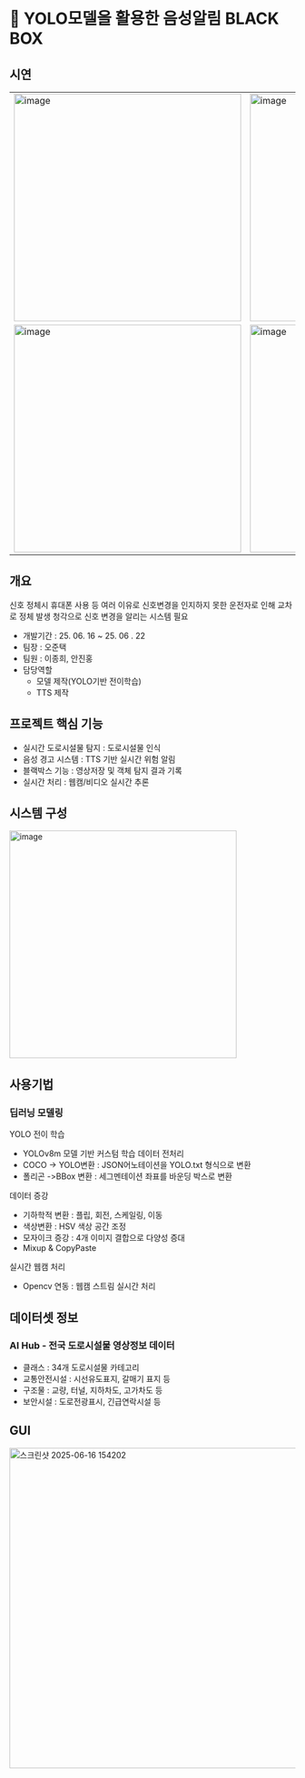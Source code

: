 # 🧃 YOLO모델을 활용한 음성알림 BLACK BOX

## 시연
| | |
|---|---|
| <img width="400" alt="image" src="https://github.com/user-attachments/assets/3a034e86-80fa-4720-b4c1-deb45dd42745" /> | <img width="400" alt="image" src="https://github.com/user-attachments/assets/8bd9fdc3-43ea-41ca-98db-e13dba98ba14" /> |
| <img width="400" alt="image" src="https://github.com/user-attachments/assets/a582185f-a4fb-46e3-8fdd-6d063d972737" /> | <img width="400" alt="image" src="https://github.com/user-attachments/assets/1dfe51de-312a-4d5d-aa94-59d8af46ff2b" /> |



## 개요
신호 정체시 휴대폰 사용 등 여러 이유로 신호변경을 인지하지 못한 운전자로 인해 교차로 정체 발생
청각으로 신호 변경을 알리는 시스템 필요

- 개발기간 : 25. 06. 16 ~ 25. 06 . 22
- 팀장 : 오준택
- 팀원 : 이종희, 안진홍
- 담당역할
  - 모델 제작(YOLO기반 전이학습)
  - TTS 제작

## 프로젝트 핵심 기능
- 실시간 도로시설물 탐지 : 도로시설물 인식
- 음성 경고 시스템 : TTS 기반 실시간 위험 알림
- 블랙박스 기능 : 영상저장 및 객체 탐지 결과 기록
- 실시간 처리 : 웹캠/비디오 실시간 추론

## 시스템 구성
<img width="400" alt="image" src="https://github.com/user-attachments/assets/f90d5dfd-f387-4035-a570-b426adf77d9a" />


## 사용기법
### 딥러닝 모델링
YOLO 전이 학습
- YOLOv8m 모델 기반 커스텀 학습
데이터 전처리
- COCO -> YOLO변환 : JSON어노테이션을 YOLO.txt 형식으로 변환
- 폴리곤 ->BBox 변환 : 세그멘테이션 좌표를 바운딩 박스로 변환

데이터 증강
- 기하학적 변환 : 플립, 회전, 스케일링, 이동
- 색상변환 : HSV 색상 공간 조정
- 모자이크 증강 : 4개 이미지 결합으로 다양성 증대
- Mixup & CopyPaste 

실시간 웹캠 처리
- Opencv 연동 : 웹캠 스트림 실시간 처리

## 데이터셋 정보
### AI Hub - 전국 도로시설물 영상정보 데이터
- 클래스 : 34개 도로시설물 카테고리
- 교통안전시설 : 시선유도표지, 갈매기 표지 등
- 구조물 : 교량, 터널, 지하차도, 고가차도 등
- 보안시설 : 도로전광표시, 긴급연락시설 등

## GUI
<img width="801" height="563" alt="스크린샷 2025-06-16 154202" src="https://github.com/user-attachments/assets/70c09654-ee46-4e56-835f-da009959dc6a" />

